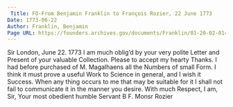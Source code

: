 ```yaml
---
 Title: FO-From Benjamin Franklin to François Rozier, 22 June 1773
Date: 1773-06-22
Author: Franklin, Benjamin
Page URL: https://founders.archives.gov/documents/Franklin/01-20-02-0142
---
```


Sir
London, June 22. 1773
I am much oblig’d by your very polite Letter and Present of your valuable Collection. Please to accept my hearty Thanks. I had before purchased of M. Magalhaens all the Numbers of small Form. I think it must prove a useful Work to Science in general, and I wish it Success. When any thing occurs to me that may be suitable for it I shall not fail to communicate it in the manner you desire. With much Respect, I am, Sir, Your most obedient humble Servant
B F.
Monsr Rozier

